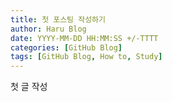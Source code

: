 ```yaml
---
title: 첫 포스팅 작성하기
author: Haru Blog
date: YYYY-MM-DD HH:MM:SS +/-TTTT
categories: [GitHub Blog]
tags: [GitHub Blog, How to, Study]
---
```



첫 글 작성
